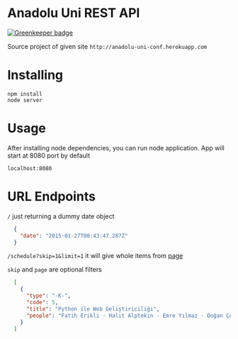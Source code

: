 Anadolu Uni REST API
====================

[![Greenkeeper badge](https://badges.greenkeeper.io/salimkayabasi/anadolu-uni-conf.svg)](https://greenkeeper.io/)

Source project of given site `http://anadolu-uni-conf.herokuapp.com`

Installing
==========

```
npm install
node server
```

Usage
=====

After installing node dependencies, you can run node application.
App will start at 8080 port by default

```
localhost:8080
```

URL Endpoints
=============

`/` just returning a dummy date object

```json
  {
    "date": "2015-01-27T00:43:47.287Z"
  }
```

`/schedule?skip=1&limit=1` it will give whole items from [page](http://ab2015.anadolu.edu.tr/index.php?menu=5&submenu=28)

`skip` and `page` are optional filters

```json
  [
    {
      "type": "-K-",
      "code": 5,
      "title": "Python ile Web Geliştiriciliği",
      "people": "Fatih Erikli - Halit Alptekin - Emre Yılmaz - Doğan Çecen"
    }
  ]
```